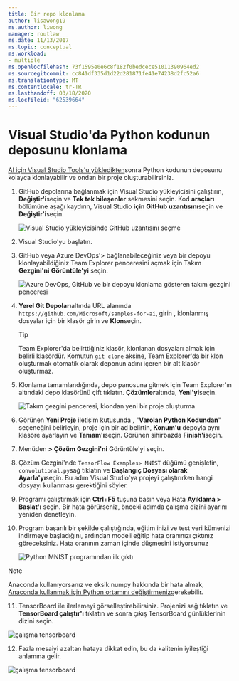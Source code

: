 ```yaml
---
title: Bir repo klonlama
author: lisawong19
ms.author: liwong
manager: routlaw
ms.date: 11/13/2017
ms.topic: conceptual
ms.workload:
- multiple
ms.openlocfilehash: 73f1595e0e6c8f182f0bedcece51011390964ed2
ms.sourcegitcommit: cc841df335d1d22d281871fe41e74238d2fc52a6
ms.translationtype: MT
ms.contentlocale: tr-TR
ms.lasthandoff: 03/18/2020
ms.locfileid: "62539664"
---
```

# <a name="clone-a-repository-of-python-code-in-visual-studio"></a>Visual Studio'da Python kodunun deposunu klonlama

[AI için Visual Studio Tools'u yükledikten](installation.md)sonra Python kodunun deposunu kolayca klonlayabilir ve ondan bir proje oluşturabilirsiniz.

1. GitHub depolarına bağlanmak için Visual Studio yükleyicisini çalıştırın, **Değiştir'i**seçin ve **Tek tek bileşenler** sekmesini seçin. Kod **araçları** bölümüne aşağı kaydırın, Visual Studio **için GitHub uzantısını**seçin ve **Değiştir'i**seçin.

    ![Visual Studio yükleyicisinde GitHub uzantısını seçme](media/create-project-repo/installation-github-extension.png)

2. Visual Studio’yu başlatın.

3. GitHub veya Azure DevOps'> bağlanabileceğiniz veya bir depoyu klonlayabildiğiniz Team Explorer penceresini açmak için Takım **Gezgini'ni** **Görüntüle'yi** seçin.

    ![Azure DevOps, GitHub ve bir depoyu klonlama gösteren takım gezgini penceresi](media/create-project-repo/team-explorer-devops.png)

4. **Yerel Git Depoları**altında URL alanında `https://github.com/Microsoft/samples-for-ai`, girin , klonlanmış dosyalar için bir klasör girin ve **Klon**seçin.

    > [!Tip]
    > Team Explorer'da belirttiğiniz klasör, klonlanan dosyaları almak için belirli klasördür. Komutun `git clone` aksine, Team Explorer'da bir klon oluşturmak otomatik olarak deponun adını içeren bir alt klasör oluşturmaz.

5. Klonlama tamamlandığında, depo panosuna gitmek için Team Explorer'ın altındaki depo klasörünü çift tıklatın. **Çözümler**altında, **Yeni'yi**seçin.

    ![Takım gezgini penceresi, klondan yeni bir proje oluşturma](media/create-project-repo/team-explorer-new-project.png)

6. Görünen **Yeni Proje** iletişim kutusunda , "**Varolan Python Kodundan**" seçeneğini belirleyin, proje için bir ad belirtin, **Konum'u** depoyla aynı klasöre ayarlayın ve **Tamam'ı**seçin. Görünen sihirbazda **Finish'i**seçin.

7. Menüden **> Çözüm Gezgini'ni** Görüntüle'yi seçin.

8. Çözüm Gezgini'nde `TensorFlow Examples> MNIST` düğümü genişletin, `convolutional.py`sağ tıklatın ve **Başlangıç Dosyası olarak Ayarla'yı**seçin. Bu adım Visual Studio'ya projeyi çalıştırırken hangi dosyayı kullanması gerektiğini söyler.

9. Programı çalıştırmak için **Ctrl**+**F5** tuşuna basın veya Hata **Ayıklama > Başlat'ı** seçin. Bir hata görürseniz, önceki adımda çalışma dizini ayarını yeniden denetleyin.

10. Program başarılı bir şekilde çalıştığında, eğitim inizi ve test veri kümenizi indirmeye başladığını, ardından modeli eğitip hata oranınızı çıktınız göreceksiniz. Hata oranının zaman içinde düşmesini istiyorsunuz

    ![Python MNIST programından ilk çıktı](media/create-project-repo/tensorflow-mnist-running.png)

   > [!NOTE]
   > Anaconda kullanıyorsanız ve eksik numpy hakkında bir hata almak, [Anaconda kullanmak için Python ortamını değiştirmeniz](../python/selecting-a-python-environment-for-a-project.md)gerekebilir.

11. TensorBoard ile ilerlemeyi görselleştirebilirsiniz. Projenizi sağ tıklatın ve **TensorBoard çalıştır'ı** tıklatın ve sonra çıkış TensorBoard günlüklerinin dizini seçin.

   ![çalışma tensorboard](media/create-project-repo/run-tensorboard.png)

12. Fazla mesaiyi azaltan hataya dikkat edin, bu da kalitenin iyileştiği anlamına gelir.

   ![çalışma tensorboard](media/create-project-repo/tensorboard.png)
